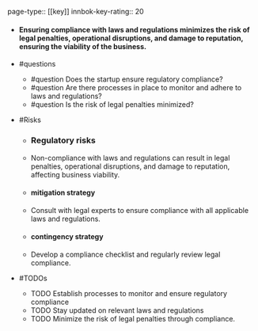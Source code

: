 page-type:: [[key]]
innbok-key-rating:: 20
- #### Ensuring compliance with laws and regulations minimizes the risk of legal penalties, operational disruptions, and damage to reputation, ensuring the viability of the business.
- #questions
  - #question Does the startup ensure regulatory compliance?
  - #question Are there processes in place to monitor and adhere to laws and regulations?
  - #question Is the risk of legal penalties minimized?
- #Risks

  - ### Regulatory risks
  - Non-compliance with laws and regulations can result in legal penalties, operational disruptions, and damage to reputation, affecting business viability.
  - #### mitigation strategy
  - Consult with legal experts to ensure compliance with all applicable laws and regulations.
  - #### contingency strategy
  - Develop a compliance checklist and regularly review legal compliance.
- #TODOs
  - TODO Establish processes to monitor and ensure regulatory compliance
  - TODO  Stay updated on relevant laws and regulations
  - TODO  Minimize the risk of legal penalties through compliance.



